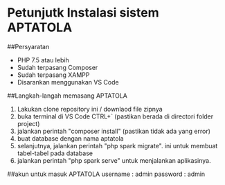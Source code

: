 # Petunjutk Instalasi sistem APTATOLA

##Persyaratan
- PHP 7.5 atau lebih
- Sudah terpasang Composer
- Sudah terpasang XAMPP
- Disarankan menggunakan VS Code

##Langkah-langah memasang APTATOLA
1. Lakukan clone repository ini / downlaod file zipnya
2. buka terminal di VS Code CTRL+` (pastikan berada di directori folder project)
3. jalankan perintah "composer install" (pastikan tidak ada yang error)
4. buat database dengan nama aptatola
5. selanjutnya, jalankan perintah "php spark migrate". ini untuk membuat tabel-tabel pada database
6. jalankan perintah "php spark serve" untuk menjalankan aplikasinya.

##akun untuk masuk APTATOLA
username : admin
password : admin
